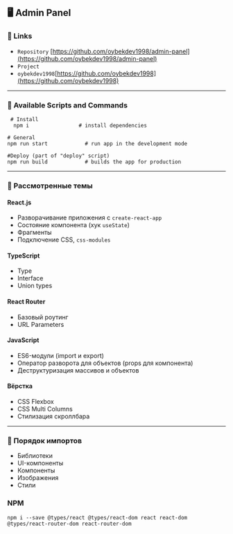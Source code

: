 ## 🖥 Admin Panel

### 🐧 Links

* `Repository` [https://github.com/oybekdev1998/admin-panel](https://github.com/oybekdev1998/admin-panel)
* `Project`[]()
* `oybekdev1998`[https://github.com/oybekdev1998](https://github.com/oybekdev1998)

***
### 🐶 Available Scripts and Commands
```
 # Install
  npm i                # install dependencies
```
```
# General
npm run start            # run app in the development mode
```
```
#Deploy (part of "deploy" script)
npm run build            # builds the app for production
```
---


### 🐼 Рассмотренные темы
#### React.js
* Разворачивание приложения с `create-react-app`
* Состояние компонента (хук `useState`)
* Фрагменты
* Подключение CSS, `css-modules`

#### TypeScript
* Type
* Interface
* Union types

#### React Router
* Базовый роутинг
* URL Parameters


#### JavaScript
* ES6-модули (import и export)
* Оператор разворота для объектов (props для компонента)
* Деструктуризация массивов и объектов

#### Вёрстка
* CSS Flexbox
* CSS Multi Columns
* Стилизация скроллбара
***

### 🐣 Порядок импортов
* Библиотеки
* UI-компоненты
* Компоненты
* Изображения
* Стили

### NPM
```
npm i --save @types/react @types/react-dom react react-dom @types/react-router-dom react-router-dom
```
